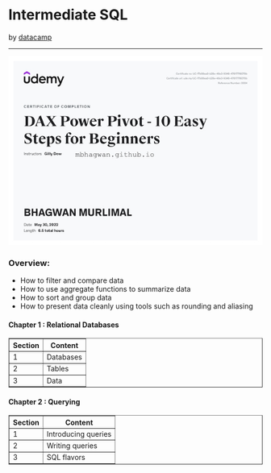 <h1>Intermediate SQL</h1>
by <a href="https://www.datacamp.com/courses/introduction-to-sql">datacamp</a>
<hr>

<!-- ![Certificate of Completion]() -->

![Certificate of Achievement](/images/DAX_Power_Pivot_10_Easy_Steps_for_Beginners.jpg)
 
<h3>Overview:</h3>
<ul>
 <li>How to filter and compare data</li>
 <li>How to use aggregate functions to summarize data</li>
 <li>How to sort and group data</li>
 <li>How to present data cleanly using tools such as rounding and aliasing</li>
</ul>

<h4>Chapter 1 : Relational Databases</h4>

<table border="1">
 <tr>
  <th>Section</th>
  <th>Content</th>
 </tr>
 <tr>
  <td>1</td>
  <td>Databases</td>
 </tr>
 <tr>
  <td>2</td>
  <td>Tables</td>
 </tr>
 <tr>
  <td>3</td>
  <td>Data</td>
 </tr>
</table>

<h4>Chapter 2 : Querying</h4>

<table border="1">
 <tr>
  <th>Section</th>
  <th>Content</th>
 </tr>
 <tr>
  <td>1</td>
  <td>Introducing queries</td>
 </tr>
 <tr>
  <td>2</td>
  <td>Writing queries</td>
 </tr>
 <tr>
  <td>3</td>
  <td>SQL flavors</td>
 </tr>
</table>
